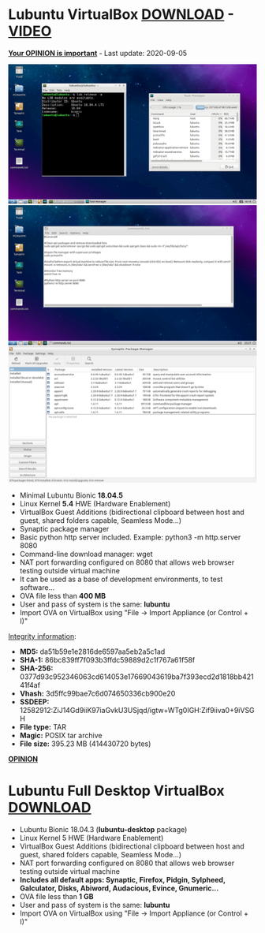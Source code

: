 # Lubuntu VirtualBox [DOWNLOAD](https://github.com/Virtual-Machines/Lubuntu-VirtualBox/releases/download/latest/LubuntuBionic.ova) - [VIDEO](https://www.youtube.com/watch?v=NAAUf0zA_iQ)

[**Your OPINION is important**](https://github.com/Virtual-Machines/Lubuntu-VirtualBox/issues/1) - Last update: 2020-09-05

![Lubuntu](https://raw.githubusercontent.com/Virtual-Machines/Lubuntu-VirtualBox/master/lubuntu.png)
![Commands](https://raw.githubusercontent.com/Virtual-Machines/Lubuntu-VirtualBox/master/commands.png)
![Synaptic](https://raw.githubusercontent.com/Virtual-Machines/Lubuntu-VirtualBox/master/Synaptic.png)

- Minimal Lubuntu Bionic **18.04.5**
- Linux Kernel **5.4** HWE (Hardware Enablement)
- VirtualBox Guest Additions (bidirectional clipboard between host and guest, shared folders capable, Seamless Mode...)
- Synaptic package manager
- Basic python http server included. Example: python3 -m http.server 8080
- Command-line download manager: wget
- NAT port forwarding configured on 8080 that allows web browser testing outside virtual machine
- It can be used as a base of development environments, to test software...
- OVA file less than **400 MB**
- User and pass of system is the same: **lubuntu**
- Import OVA on VirtualBox using "File -> Import Appliance (or Control + I)"

[Integrity information](https://www.virustotal.com/gui/file/0377d93c952346063cd614053e17669043619ba7f393ecd2d1818bb42141f4af/detection):
- **MD5:**  da51b59e1e2816de6597aa5eb2a5c1ad
- **SHA-1:**  86bc839ff7f093b3ffdc59889d2c1f767a61f58f
- **SHA-256:**  0377d93c952346063cd614053e17669043619ba7f393ecd2d1818bb42141f4af
- **Vhash:**  3d5ffc99bae7c6d074650336cb900e20
- **SSDEEP:** 12582912:ZiJ14Gd9iiK97iaGvkU3USjqd/igtw+WTg0IGH:Zif9iiva0+9iVSGH
- **File type:**  TAR
- **Magic:**  POSIX tar archive
- **File size:**  395.23 MB (414430720 bytes)

[**OPINION**](https://github.com/Virtual-Machines/Lubuntu-VirtualBox/issues/1)

# Lubuntu Full Desktop VirtualBox [DOWNLOAD](https://github.com/Virtual-Machines/Lubuntu-VirtualBox/releases/download/latest/LubuntuBionicFull.ova)
- Lubuntu Bionic 18.04.3 (**lubuntu-desktop** package)
- Linux Kernel 5 HWE (Hardware Enablement)
- VirtualBox Guest Additions (bidirectional clipboard between host and guest, shared folders capable, Seamless Mode...)
- NAT port forwarding configured on 8080 that allows web browser testing outside virtual machine
- **Includes all default apps: Synaptic, Firefox, Pidgin, Sylpheed, Galculator, Disks, Abiword, Audacious, Evince, Gnumeric...**
- OVA file less than **1 GB**
- User and pass of system is the same: **lubuntu**
- Import OVA on VirtualBox using "File -> Import Appliance (or Control + I)"
